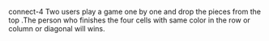 connect-4
Two users play a game one by one and drop the pieces from the top .The person who finishes the four cells with same color in the row or column or diagonal will wins.

